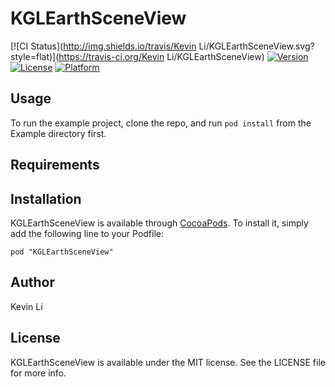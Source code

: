 # KGLEarthSceneView

[![CI Status](http://img.shields.io/travis/Kevin Li/KGLEarthSceneView.svg?style=flat)](https://travis-ci.org/Kevin Li/KGLEarthSceneView)
[![Version](https://img.shields.io/cocoapods/v/KGLEarthSceneView.svg?style=flat)](http://cocoadocs.org/docsets/KGLEarthSceneView)
[![License](https://img.shields.io/cocoapods/l/KGLEarthSceneView.svg?style=flat)](http://cocoadocs.org/docsets/KGLEarthSceneView)
[![Platform](https://img.shields.io/cocoapods/p/KGLEarthSceneView.svg?style=flat)](http://cocoadocs.org/docsets/KGLEarthSceneView)

## Usage

To run the example project, clone the repo, and run `pod install` from the Example directory first.

## Requirements

## Installation

KGLEarthSceneView is available through [CocoaPods](http://cocoapods.org). To install
it, simply add the following line to your Podfile:

    pod "KGLEarthSceneView"

## Author

Kevin Li

## License

KGLEarthSceneView is available under the MIT license. See the LICENSE file for more info.

